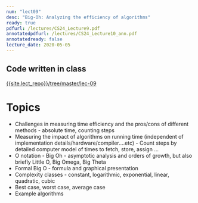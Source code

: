 ```yaml
---
num: "lect09"
desc: "Big-Oh: Analyzing the efficiency of algorithms"
ready: true
pdfurl: /lectures/CS24_Lecture9.pdf
annotatedpdfurl: /lectures/CS24_Lecture10_ann.pdf
annotatedready: false
lecture_date: 2020-05-05
---
```


## Code written in class
[{{site.lect_repo}}/tree/master/lec-09]({{site.lect_repo}}/tree/master/lec-09)

# Topics

* Challenges in measuring time efficiency and the pros/cons of different methods - absolute time, counting steps 
* Measuring the impact of algorithms on running time (independent of implementation details/hardware/compiler....etc) - Count steps by detailed computer model of times to fetch, store, assign … 
* O notation - Big Oh - asymptotic analysis and orders of growth, but also briefly Little O, Big Omega, Big Theta
* Formal Big O - formula and graphical presentation
* Complexity classes - constant, logarithmic, exponential, linear, quadratic, cubic
* Best case, worst case, average case
* Example algorithms